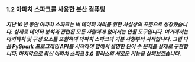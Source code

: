 ### 1.2 아파치 스파크를 사용한 분산 컴퓨팅

##### 지난 10년 동안 아파치 스파크는 빅 데이터 처리를 위한 사실상의 표준으로 성장했습니다. 실제로 데이터 분석과 관련된 모든 사람에게 없어서는 안될 도구입니다. 여기에서는 아키텍처 및 구성 요소를 포함하여 아파치 스파크의 기본 사항부터 시작합니다. 그런 다음 PySpark 프로그래밍 API를 시작하여 앞에서 설명한 단어 수 문제를 실제로 구현합니다. 마지막으로 최신 아파치 스파크 3.0 릴리스의 새로운 기능을 살펴보겠습니다.
